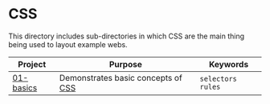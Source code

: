 # CSS

This directory includes sub-directories in which CSS are the main thing being used to layout example webs.

| Project | Purpose | Keywords |
|---------|---------|----------|
| [01-basics](./01-basics) | Demonstrates basic concepts of [CSS](https://www.w3.org/Style/CSS/) | `selectors` `rules` |
